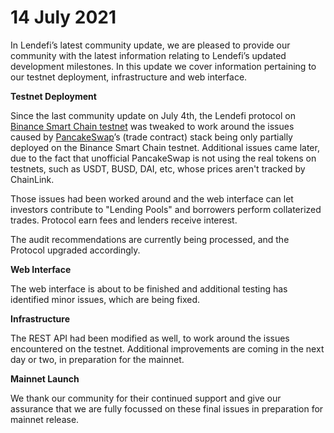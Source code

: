 # 14 July 2021

In Lendefi’s latest community update, we are pleased to provide our community with the latest information relating to Lendefi’s updated development milestones. In this update we cover information pertaining to our testnet deployment, infrastructure and web interface.

**Testnet Deployment**

Since the last community update on July 4th, the Lendefi protocol on [Binance Smart Chain testnet](https://docs.binance.org/guides/testnet.html) was tweaked to work around the issues caused by [PancakeSwap](https://pancakeswap.finance/)’s \(trade contract\) stack being only partially deployed on the Binance Smart Chain testnet. Additional issues came later, due to the fact that unofficial PancakeSwap is not using the real tokens on testnets, such as USDT, BUSD, DAI, etc, whose prices aren't tracked by ChainLink.

Those issues had been worked around and the web interface can let investors contribute to "Lending Pools" and borrowers perform collaterized trades. Protocol earn fees and lenders receive interest.

The audit recommendations are currently being processed, and the Protocol upgraded accordingly.

**Web Interface**

The web interface is about to be finished and additional testing has identified minor issues, which are being fixed.

**Infrastructure**

The REST API had been modified as well, to work around the issues encountered on the testnet. Additional improvements are coming in the next day or two, in preparation for the mainnet.

**Mainnet Launch**



We thank our community for their continued support and give our assurance that we are fully focussed on these final issues in preparation for mainnet release.  
